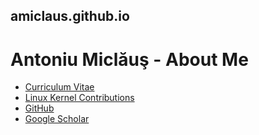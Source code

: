 ## amiclaus.github.io
# Antoniu Miclăuş - About Me
 - [Curriculum Vitae](https://amiclaus.github.io/CV_Antoniu_Miclaus.pdf)
 - [Linux Kernel Contributions](https://git.kernel.org/pub/scm/linux/kernel/git/torvalds/linux.git/log/?qt=grep&q=antoniu+miclaus)
 - [GitHub](https://github.com/amiclaus)
 - [Google Scholar](https://scholar.google.com/citations?user=xSGxdDAAAAAJ&hl=en)
